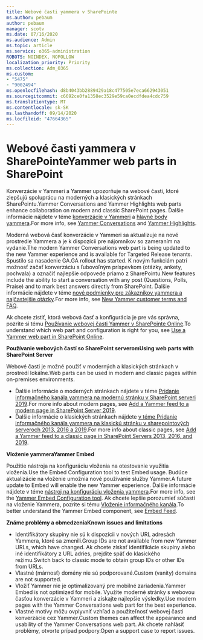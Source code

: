 ```yaml
---
title: Webové časti yammera v SharePointe
ms.author: pebaum
author: pebaum
manager: scotv
ms.date: 07/16/2020
ms.audience: Admin
ms.topic: article
ms.service: o365-administration
ROBOTS: NOINDEX, NOFOLLOW
localization_priority: Priority
ms.collection: Adm_O365
ms.custom:
- "5475"
- "9002494"
ms.openlocfilehash: d8b4043bb2889429a18c477505e7eca662943051
ms.sourcegitcommit: c6692ce0fa1358ec3529e59ca0ecdfdea4cdc759
ms.translationtype: MT
ms.contentlocale: sk-SK
ms.lasthandoff: 09/14/2020
ms.locfileid: "47664365"
---
```

# <a name="yammer-web-parts-in-sharepoint"></a><span data-ttu-id="3404b-102">Webové časti yammera v SharePointe</span><span class="sxs-lookup"><span data-stu-id="3404b-102">Yammer web parts in SharePoint</span></span>

<span data-ttu-id="3404b-103">Konverzácie v Yammeri a Yammer upozorňuje na webové časti, ktoré zlepšujú spoluprácu na moderných a klasických stránkach SharePointu.</span><span class="sxs-lookup"><span data-stu-id="3404b-103">Yammer Conversations and Yammer Highlights web parts enhance collaboration on modern and classic SharePoint pages.</span></span> <span data-ttu-id="3404b-104">Ďalšie informácie nájdete v téme [konverzácie v Yammeri](https://support.microsoft.com/office/use-a-yammer-web-part-in-sharepoint-online-a53cfa0c-3d09-42c8-a286-1038a81c59da#conversations)  a  [hlavné body yammera](https://support.microsoft.com/office/use-a-yammer-web-part-in-sharepoint-online-a53cfa0c-3d09-42c8-a286-1038a81c59da#highlights).</span><span class="sxs-lookup"><span data-stu-id="3404b-104">For more info, see [Yammer Conversations](https://support.microsoft.com/office/use-a-yammer-web-part-in-sharepoint-online-a53cfa0c-3d09-42c8-a286-1038a81c59da#conversations)  and  [Yammer Highlights](https://support.microsoft.com/office/use-a-yammer-web-part-in-sharepoint-online-a53cfa0c-3d09-42c8-a286-1038a81c59da#highlights).</span></span>    

<span data-ttu-id="3404b-105">Moderná webová časť konverzácie v Yammeri sa aktualizuje na nové prostredie Yammera a je k dispozícii pre nájomníkov so zameraním na vydanie.</span><span class="sxs-lookup"><span data-stu-id="3404b-105">The modern Yammer Conversations web part is being updated to the new Yammer experience and is available for Targeted Release tenants.</span></span> <span data-ttu-id="3404b-106">Spustilo sa nasadenie GA.</span><span class="sxs-lookup"><span data-stu-id="3404b-106">GA rollout has started.</span></span> <span data-ttu-id="3404b-107">K novým funkciám patrí možnosť začať konverzáciu s ľubovoľným príspevkom (otázky, ankety, pochvala) a označiť najlepšie odpovede priamo z SharePointu.</span><span class="sxs-lookup"><span data-stu-id="3404b-107">New features include the ability to start a conversation with any post (Questions, Polls, Praise) and to mark best answers directly from SharePoint.</span></span> <span data-ttu-id="3404b-108">Ďalšie informácie nájdete v téme [nové podmienky pre zákazníkov yammera a najčastejšie otázky](https://docs.microsoft.com/yammer/get-started-with-yammer/newyammer-faq).</span><span class="sxs-lookup"><span data-stu-id="3404b-108">For more info, see [New Yammer customer terms and FAQ](https://docs.microsoft.com/yammer/get-started-with-yammer/newyammer-faq).</span></span>

 <span data-ttu-id="3404b-109">Ak chcete zistiť, ktorá webová časť a konfigurácia je pre vás správna, pozrite si tému [Používanie webovej časti Yammer v SharePointe Online](https://support.microsoft.com/office/use-a-yammer-web-part-in-sharepoint-online-a53cfa0c-3d09-42c8-a286-1038a81c59da).</span><span class="sxs-lookup"><span data-stu-id="3404b-109">To understand which web part and configuration is right for you, see [Use a Yammer web part in SharePoint Online](https://support.microsoft.com/office/use-a-yammer-web-part-in-sharepoint-online-a53cfa0c-3d09-42c8-a286-1038a81c59da).</span></span>  

<span data-ttu-id="3404b-110">**Používanie webových častí so SharePoint serverom**</span><span class="sxs-lookup"><span data-stu-id="3404b-110">**Using web parts with SharePoint Server**</span></span>  

<span data-ttu-id="3404b-111">Webové časti je možné použiť v moderných a klasických stránkach v prostredí lokálne.</span><span class="sxs-lookup"><span data-stu-id="3404b-111">Web parts can be used in modern and classic pages within on-premises environments.</span></span>

- <span data-ttu-id="3404b-112">Ďalšie informácie o moderných stránkach nájdete v téme [Pridanie informačného kanála yammera na modernú stránku v SharePoint serveri 2019](https://docs.microsoft.com/yammer/integrate-yammer-with-other-apps/embed-a-feed-into-a-sharepoint-site#add-a-yammer-feed-to-a-modern-page-in-sharepoint-server-2019).</span><span class="sxs-lookup"><span data-stu-id="3404b-112">For more info about modern pages, see [Add a Yammer feed to a modern page in SharePoint Server 2019](https://docs.microsoft.com/yammer/integrate-yammer-with-other-apps/embed-a-feed-into-a-sharepoint-site#add-a-yammer-feed-to-a-modern-page-in-sharepoint-server-2019).</span></span> 
- <span data-ttu-id="3404b-113">Ďalšie informácie o klasických stránkach nájdete [v téme Pridanie informačného kanála yammera na klasickú stránku v sharepointových serveroch 2013, 2016 a 2019](https://docs.microsoft.com/yammer/integrate-yammer-with-other-apps/embed-a-feed-into-a-sharepoint-site#add-a-yammer-feed-to-a-classic-page-in-sharepoint-servers-2013-2016-and-2019).</span><span class="sxs-lookup"><span data-stu-id="3404b-113">For more info about classic pages, see [Add a Yammer feed to a classic page in SharePoint Servers 2013, 2016, and 2019](https://docs.microsoft.com/yammer/integrate-yammer-with-other-apps/embed-a-feed-into-a-sharepoint-site#add-a-yammer-feed-to-a-classic-page-in-sharepoint-servers-2013-2016-and-2019).</span></span>

<span data-ttu-id="3404b-114">**Vloženie yammera**</span><span class="sxs-lookup"><span data-stu-id="3404b-114">**Yammer Embed**</span></span>  

<span data-ttu-id="3404b-115">Použitie nástroja na konfiguráciu vloženia na otestovanie využitia vloženia.</span><span class="sxs-lookup"><span data-stu-id="3404b-115">Use the Embed Configuration tool to test Embed usage.</span></span> <span data-ttu-id="3404b-116">Budúce aktualizácie na vloženie umožnia nové používanie služby Yammer.</span><span class="sxs-lookup"><span data-stu-id="3404b-116">A future update to Embed will enable the new Yammer experience.</span></span> <span data-ttu-id="3404b-117">Ďalšie informácie nájdete v téme [nástroj na konfiguráciu vloženia yammera](https://aka.ms/YammerEmbedConfigureTool).</span><span class="sxs-lookup"><span data-stu-id="3404b-117">For more info, see the [Yammer Embed Configuration tool](https://aka.ms/YammerEmbedConfigureTool).</span></span> <span data-ttu-id="3404b-118">Ak chcete lepšie porozumieť súčasti na vloženie Yammera, pozrite si tému [Vloženie informačného kanála](https://aka.ms/YammerDevDocs).</span><span class="sxs-lookup"><span data-stu-id="3404b-118">To better understand the Yammer Embed component, see [Embed Feed](https://aka.ms/YammerDevDocs).</span></span>

<span data-ttu-id="3404b-119">**Známe problémy a obmedzenia**</span><span class="sxs-lookup"><span data-stu-id="3404b-119">**Known issues and limitations**</span></span>

- <span data-ttu-id="3404b-120">Identifikátory skupiny nie sú k dispozícii v nových URL adresách Yammera, ktoré sa zmenili.</span><span class="sxs-lookup"><span data-stu-id="3404b-120">Group IDs are not available from new Yammer URLs, which have changed.</span></span> <span data-ttu-id="3404b-121">Ak chcete získať identifikácie skupiny alebo iné identifikátory z URL adries, prejdite späť do klasického režimu.</span><span class="sxs-lookup"><span data-stu-id="3404b-121">Switch back to classic mode to obtain group IDs or other IDs from URLs.</span></span>
- <span data-ttu-id="3404b-122">Vlastné (márnosť) domény nie sú podporované.</span><span class="sxs-lookup"><span data-stu-id="3404b-122">Custom (vanity) domains are not supported.</span></span>
- <span data-ttu-id="3404b-123">Vložiť Yammer nie je optimalizovaný pre mobilné zariadenia.</span><span class="sxs-lookup"><span data-stu-id="3404b-123">Yammer Embed is not optimized for mobile.</span></span> <span data-ttu-id="3404b-124">Využite moderné stránky s webovou časťou konverzácie v Yammeri a získajte najlepšie výsledky.</span><span class="sxs-lookup"><span data-stu-id="3404b-124">Use modern pages with the Yammer Conversations web part for the best experience.</span></span>
- <span data-ttu-id="3404b-125">Vlastné motívy môžu ovplyvniť vzhľad a použiteľnosť webovej časti konverzácie cez Yammer.</span><span class="sxs-lookup"><span data-stu-id="3404b-125">Custom themes can affect the appearance and usability of the Yammer Conversations web part.</span></span> <span data-ttu-id="3404b-126">Ak chcete nahlásiť problémy, otvorte prípad podpory.</span><span class="sxs-lookup"><span data-stu-id="3404b-126">Open a support case to report issues.</span></span>